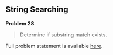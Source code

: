 String Searching
----------------

**Problem 28**

> Determine if substring match exists.

Full problem statement is available [here][mirror].

[mirror]: https://github.com/rdtsc/codeeval-problem-statements/tree/master/hard/028-string-searching/
          "View Problem Statement Mirror"

